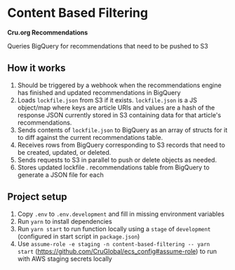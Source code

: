 # Content Based Filtering

**Cru.org Recommendations**

Queries BigQuery for recommendations that need to be pushed to S3

## How it works

1. Should be triggered by a webhook when the recommendations engine has finished and updated recommendations in BigQuery
2. Loads `lockfile.json` from S3 if it exists. `lockfile.json` is a JS object/map where keys are article URIs and values are a hash of the response JSON currently stored in S3 containing data for that article's recommendations.
3. Sends contents of `lockfile.json` to BigQuery as an array of structs for it to diff against the current recommendations table.
4. Receives rows from BigQuery corresponding to S3 records that need to be created, updated, or deleted.
5. Sends requests to S3 in parallel to push or delete objects as needed.
6. Stores updated lockfile .
   recommendations table from BigQuery to generate a JSON file for each

## Project setup

1. Copy `.env` to `.env.development` and fill in missing environment variables
2. Run `yarn` to install dependencies
3. Run `yarn start` to run function locally using a `stage` of `development` (configured in start script in `package.json`)
4. Use `assume-role -e staging -n content-based-filtering -- yarn start` (https://github.com/CruGlobal/ecs_config#assume-role) to run with AWS staging secrets locally

